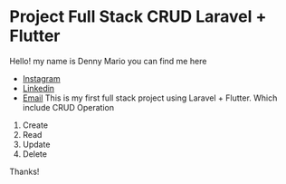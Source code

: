# Project Full Stack CRUD Laravel + Flutter

Hello! my name is Denny Mario you can find me here

- [Instagram](https://www.instagram.com/dennymar.io/)
- [Linkedin](https://www.linkedin.com/in/denny-mario-821a721a4/)
- [Email](dennym.channel@gmail.com)
  This is my first full stack project using Laravel + Flutter. Which include CRUD Operation

1. Create
2. Read
3. Update
4. Delete

Thanks!
